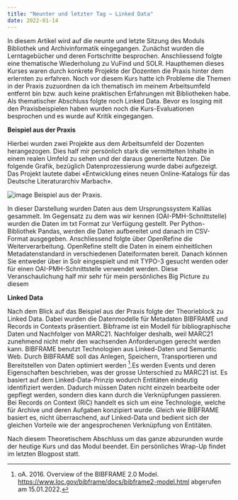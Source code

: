 ```yaml
---
title: "Neunter und letzter Tag – Linked Data"
date: 2022-01-14
---
```


In diesem Artikel wird auf die neunte und letzte Sitzung des Moduls Bibliothek und Archivinformatik eingegangen. Zunächst wurden die Lerntagebücher und deren Fortschritte besprochen. Anschliessend folgte eine thematische Wiederholung zu VuFind und SOLR. 
Haupthemen dieses Kurses waren durch konkrete Projekte der Dozenten die Praxis hinter dem erlernten zu erfahren. Noch vor diesem Kurs hatte ich Probleme die Themen in der Praxis zuzuordnen da ich thematisch im meinem Arbeitsumfeld entfernt bin bzw. auch keine praktischen Erfahrungen mit Bibliotheken habe. Als thematischer Abschluss folgte noch Linked Data. Bevor es losging mit den Praxisbeispielen haben wurden noch die Kurs-Evaluationen besprochen und es wurde auf Kritik eingegangen. 

**Beispiel aus der Praxis**

Hierbei wurden zwei Projekte aus dem Arbeitsumfeld der Dozenten herangezogen. Dies half mir persönlich stark die vermittelten Inhalte in einem realen Umfeld zu sehen und der daraus generierte Nutzen. Die folgende Grafik, bezüglich Datenprozessierung wurde dabei aufgezeigt. Das Projekt lautete dabei «Entwicklung eines neuen Online-Katalogs für das Deutsche Literaturarchiv Marbach».

![image](https://user-images.githubusercontent.com/71718724/151584105-58f3651f-eb8c-4143-b276-d33d9831b247.png)
Beispiel aus der Praxis.

In dieser Darstellung wurden Daten aus dem Ursprungssystem Kallías gesammelt. Im Gegensatz zu dem was wir kennen (OAI-PMH-Schnittstelle) wurden die Daten im txt Format zur Verfügung gestellt. Per Python-Bibliothek Pandas, werden die Daten aufbereitet und danach im CSV-Format ausgegeben. Anschliessend folgte über OpenRefine die Weiterverarbeitung. OpenRefine stellt die Daten in einem einheitlichen Metadatenstandard in verschiedenen Dateiformaten bereit. Danach können Sie entweder über in Solr eingespielt und mit TYPO-3 gesucht werden oder für einen OAI-PMH-Schnittstelle verwendet werden. Diese Veranschaulichung half mir sehr für mein persönliches Big Picture zu diesem 

**Linked Data**

Nach dem Blick auf das Beispiel aus der Praxis folgte der Theorieblock zu Linked Data. Dabei wurden die Datenmodelle für Metadaten BIBFRAME und Records in Contexts präsentiert. Bibframe ist ein Modell für bibliographische Daten und Nachfolger von MARC21. Nachfolger deshalb, weil MARC21 zunehmend nicht mehr den wachsenden Anforderungen gerecht werden kann. BIBFRAME benutzt Technologien aus Linked-Daten und Semantic Web. Durch BIBFRAME soll das Anlegen, Speichern, Transportieren und Bereitstellen von Daten optimiert werden [^1].Es werden Events und deren Eigenschaften beschrieben, was der grosse Unterschied zu MARC21 ist. Es basiert auf dem Linked-Data-Prinzip wodurch Entitäten eindeutig identifiziert werden. Dadurch müssen Daten nicht einzeln bearbeite oder gepflegt werden, sondern dies kann durch die Verknüpfungen passieren. Bei Records on Context (RiC) handelt es sich um eine Technologie, welche für Archive und deren Aufgaben konzipiert wurde. Gleich wie BIBFRAME basiert es, nicht überraschend, auf Linked-Data und bedient sich der gleichen Vorteile wie der angesprochenen Verknüpfung von Entitäten. 

Nach diesem Theoretischem Abschluss um das ganze abzurunden wurde der heutige Kurs und das Modul beendet. Ein persönliches Wrap-Up findet im letzten Blogpost statt.


 [^1]: oA. 2016. Overview of the BIBFRAME 2.0 Model. https://www.loc.gov/bibframe/docs/bibframe2-model.html abgerufen am 15.01.2022.
